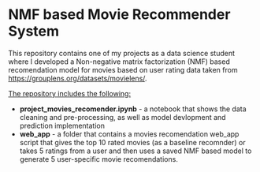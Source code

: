 # NMF based Movie Recommender System

This repository contains one of my projects as a data science student where I developed a Non-negative matrix factorization (NMF) based recomendation model for movies based on user rating data taken from https://grouplens.org/datasets/movielens/.

<ins>The repository includes the following:</ins>
* **project_movies_recomender.ipynb** - a notebook that shows the data cleaning and pre-processing, as well as model devlopment and prediction implementation
* **web_app** - a folder that contains a movies recomendation web_app script that gives the top 10 rated movies (as a baseline recomnder) or takes 5 ratings from a user and then uses a saved NMF based model to generate 5 user-specific movie recomendations.
